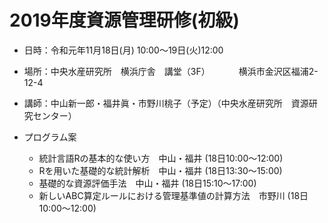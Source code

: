 # 2019年度資源管理研修(初級)

- 日時：令和元年11月18日(月) 10:00〜19日(火)12:00
- 場所：中央水産研究所　横浜庁舎　講堂（3F）
　　　横浜市金沢区福浦2-12-4
- 講師：中山新一郎・福井眞・市野川桃子（予定）（中央水産研究所　資源研究センター）

- プログラム案
   - 統計言語Rの基本的な使い方　中山・福井 (18日10:00〜12:00)
   - Rを用いた基礎的な統計解析　中山・福井 (18日13:30〜15:00)
   - 基礎的な資源評価手法　中山・福井	 (18日15:10〜17:00)
   - 新しいABC算定ルールにおける管理基準値の計算方法　市野川 (18日10:00〜12:00)
   
